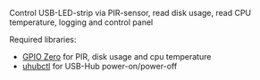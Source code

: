 Control USB-LED-strip via PIR-sensor, read disk usage, read CPU temperature, logging and control panel

Required libraries:
* [GPIO Zero](https://gpiozero.readthedocs.io/en/stable/installing.html) for PIR, disk usage and cpu temperature
* [uhubctl](https://github.com/mvp/uhubctl) for USB-Hub power-on/power-off
